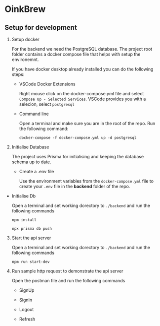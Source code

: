 # OinkBrew

## Setup for development

1. Setup docker

   For the backend we need the PostgreSQL database. The project root folder contains a docker compose file that helps with setup the environemnt.

   If you have docker desktop already installed you can do the following steps:

   - VSCode Docker Extensions

     Right mouse click on the docker-compose.yml file and select `Compose Up - Selected Services`.
     VSCode provides you with a selecion, select `postgresql`

   - Command line

     Open a terminal and make sure you are in the root of the repo.
     Run the following command:

     `docker-compose -f docker-compose.yml up -d postgresql`

2. Initialise Database

   The project uses Prisma for initialising and keeping the database schema up to date.

   - Create a .env file

     Use the environment variables from the `docker-compose.yml` file to create your `.env` file in the **backend** folder of the repo.

- Initialise Db

  Open a terminal and set working dorectory to `./backend` and run the following commands

  ```
  npm install

  npx prisma db push
  ```

3. Start the api server

   Open a terminal and set working dorectory to `./backend` and run the following commands

   ```
   npm run start-dev
   ```

4. Run sample http request to demonstrate the api server

   Open the postman file and run the following commands

   - SignUp

   - SignIn

   - Logout

   - Refresh
